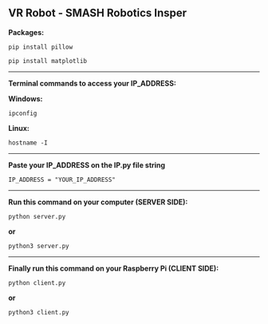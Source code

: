## VR Robot - SMASH Robotics Insper

**Packages:**

  `pip install pillow`

  `pip install matplotlib`

---
**Terminal commands to access your IP_ADDRESS:**

  **Windows:**
  
  `ipconfig`

  **Linux:**
  
  `hostname -I`

---
**Paste your IP_ADDRESS on the IP.py file string**
  
  `IP_ADDRESS = "YOUR_IP_ADDRESS"`

---
**Run this command on your computer (SERVER SIDE):**

  `python server.py`
  
  **or**
  
  `python3 server.py`

---
**Finally run this command on your Raspberry Pi (CLIENT SIDE):**

  `python client.py`
  
  **or**
  
  `python3 client.py`